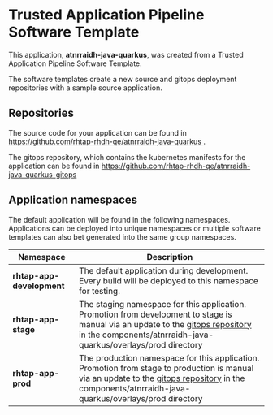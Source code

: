 # Trusted Application Pipeline Software Template

This application, **atnrraidh-java-quarkus**, was created from a Trusted Application Pipeline Software Template.

The software templates create a new source and gitops deployment repositories with a sample source application. 

## Repositories

The source code for your application can be found in [https://github.com/rhtap-rhdh-qe/atnrraidh-java-quarkus ](https://github.com/rhtap-rhdh-qe/atnrraidh-java-quarkus ).
 
The gitops repository, which contains the kubernetes manifests for the application can be found in 
[https://github.com/rhtap-rhdh-qe/atnrraidh-java-quarkus-gitops ](https://github.com/rhtap-rhdh-qe/atnrraidh-java-quarkus-gitops ) 

## Application namespaces 

The default application will be found in the following namespaces. Applications can be deployed into unique namespaces or multiple software templates can also bet generated into the same group namespaces.  

|  Namespace   |  Description   |  
| -------- | -------- |   
| **rhtap-app-development** | The default application during development. Every build will be deployed to this namespace for testing. | 
| **rhtap-app-stage** | The staging namespace for this application. Promotion from development to stage is manual via an update to the [gitops repository](https://github.com/rhtap-rhdh-qe/atnrraidh-java-quarkus-gitops ) in the components/atnrraidh-java-quarkus/overlays/prod directory |  
| **rhtap-app-prod** | The production namespace for this application. Promotion from stage to production is manual via an update to the [gitops repository](https://github.com/rhtap-rhdh-qe/atnrraidh-java-quarkus-gitops ) in the components/atnrraidh-java-quarkus/overlays/prod directory | 